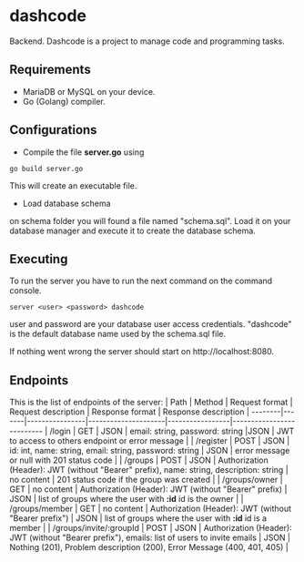 # dashcode
Backend. Dashcode is a project to manage code and programming tasks.

## Requirements
- MariaDB or MySQL on your device.
- Go (Golang) compiler.

## Configurations
- Compile the file **server.go** using
```
go build server.go
```
This will create an executable file.

- Load database schema

on schema folder you will found a file named "schema.sql". Load it on your database manager
and execute it to create the database schema.

## Executing
To run the server you have to run the next command on the command console.
```
server <user> <password> dashcode
```
user and password are your database user access credentials. "dashcode" is the default database name used by the schema.sql file.

If nothing went wrong the server should start on http://localhost:8080.

## Endpoints
This is the list of endpoints of the server:
| Path | Method | Request format | Request description | Response format | Response description |
--------|-------|----------------|---------------------|-----------------|--------------------------
| /login | GET | JSON | email: string, password: string |JSON | JWT to access to others endpoint or error message |
| /register | POST | JSON | id: int, name: string, email: string, password: string | JSON | error message or null with 201 status code |
| /groups | POST | JSON | Authorization (Header): JWT (without "Bearer" prefix), name: string, description: string | no content | 201 status code if the group was created |
| /groups/owner | GET | no content | Authorization (Header): JWT (without "Bearer" prefix) | JSON | list of groups where the user with **:id** id is the owner |
| /groups/member | GET | no content | Authorization (Header): JWT (without "Bearer prefix") | JSON | list of groups where the user with **:id** id is a member |
| /groups/invite/:groupId | POST | JSON | Authorization (Header): JWT (without "Bearer prefix"), emails: list of users to invite emails | JSON | Nothing (201), Problem description (200), Error Message (400, 401, 405) |